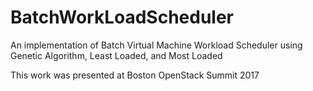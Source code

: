# BatchWorkLoadScheduler
An implementation of Batch Virtual Machine Workload Scheduler using Genetic Algorithm, Least Loaded, and Most Loaded 

This work was presented at Boston OpenStack Summit 2017
